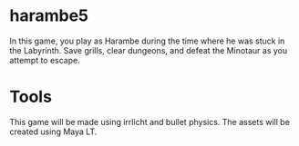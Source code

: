 # harambe5
In this game, you play as Harambe during the time where he was stuck in the Labyrinth. Save grills, clear dungeons, and defeat the Minotaur as you attempt to escape. 
# Tools
This game will be made using irrlicht and bullet physics. The assets will be created using Maya LT.
